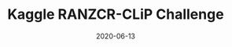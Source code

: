 ---
date: "2020-06-13"
external_link: https://github.com/YasPHP/RANZCR-CLiP
image:
  caption: 
  focal_point: Smart
summary: Trained a multi-label classification model to classify correct/incorrect placement of catheter lining in chest x-ray images.
tags:
- Completed
title: Kaggle RANZCR-CLiP Challenge
---